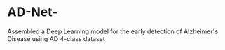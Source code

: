 # AD-Net-
Assembled a Deep Learning model for the early detection of Alzheimer's Disease using AD 4-class dataset
